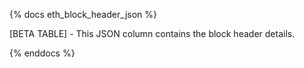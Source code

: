 {% docs eth_block_header_json %}

[BETA TABLE] - This JSON column contains the block header details. 

{% enddocs %}